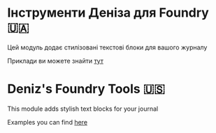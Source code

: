 # Інструменти Деніза для Foundry 🇺🇦
Цей модуль додає стилізовані текстові блоки для вашого журналу

Приклади ви можете знайти [тут](https://deniztadice.github.io/dft/)

# Deniz's Foundry Tools 🇺🇸

This module adds stylish text blocks for your journal

Examples you can find [here](https://deniztadice.github.io/dft/en)